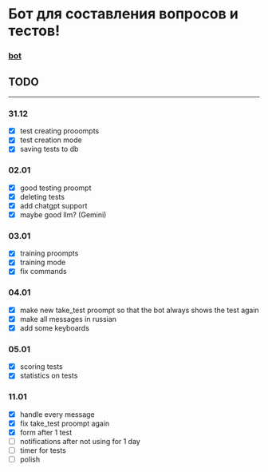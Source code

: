# Бот для составления вопросов и тестов!
### [bot](https://t.me/testsproject_bot)

## TODO
---
### 31.12
- [x] test creating prooompts
- [x] test creation mode
- [x] saving tests to db

### 02.01
- [x] good testing proompt
- [x] deleting tests
- [x] add chatgpt support
- [x] maybe good llm? (Gemini)

### 03.01
- [x] training proompts
- [x] training mode
- [x] fix commands

### 04.01
- [x] make new take_test proompt so that the bot always shows the test again
- [x] make all messages in russian
- [x] add some keyboards

### 05.01
- [x] scoring tests
- [x] statistics on tests

### 11.01
- [x] handle every message
- [x] fix take_test proompt again
- [x] form after 1 test
- [ ] notifications after not using for 1 day
- [ ] timer for tests
- [ ] polish
